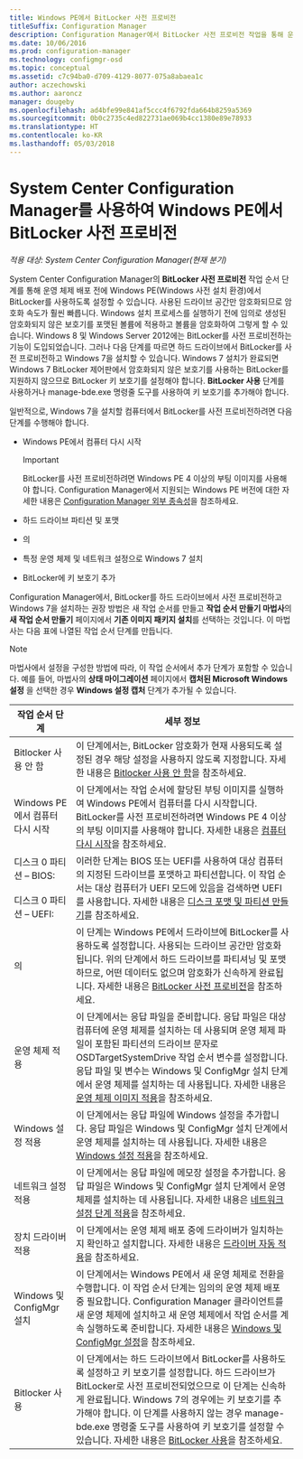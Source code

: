 ```yaml
---
title: Windows PE에서 BitLocker 사전 프로비전
titleSuffix: Configuration Manager
description: Configuration Manager에서 BitLocker 사전 프로비전 작업을 통해 운영 체제를 배포하기 전에 Windows 사전 설치 환경에서 BitLocker를 사용하도록 설정합니다.
ms.date: 10/06/2016
ms.prod: configuration-manager
ms.technology: configmgr-osd
ms.topic: conceptual
ms.assetid: c7c94ba0-d709-4129-8077-075a8abaea1c
author: aczechowski
ms.author: aaroncz
manager: dougeby
ms.openlocfilehash: ad4bfe99e841af5ccc4f6792fda664b8259a5369
ms.sourcegitcommit: 0b0c2735c4ed822731ae069b4cc1380e89e78933
ms.translationtype: HT
ms.contentlocale: ko-KR
ms.lasthandoff: 05/03/2018
---
```

# <a name="preprovision-bitlocker-in-windows-pe-with-system-center-configuration-manager"></a>System Center Configuration Manager를 사용하여 Windows PE에서 BitLocker 사전 프로비전

*적용 대상: System Center Configuration Manager(현재 분기)*

System Center Configuration Manager의 **BitLocker 사전 프로비전** 작업 순서 단계를 통해 운영 체제 배포 전에 Windows PE(Windows 사전 설치 환경)에서 BitLocker를 사용하도록 설정할 수 있습니다. 사용된 드라이브 공간만 암호화되므로 암호화 속도가 훨씬 빠릅니다. Windows 설치 프로세스를 실행하기 전에 임의로 생성된 암호화되지 않은 보호기를 포맷된 볼륨에 적용하고 볼륨을 암호화하여 그렇게 할 수 있습니다. Windows 8 및 Windows Server 2012에는 BitLocker를 사전 프로비전하는 기능이 도입되었습니다. 그러나 다음 단계를 따르면 하드 드라이브에서 BitLocker를 사전 프로비전하고 Windows 7을 설치할 수 있습니다. Windows 7 설치가 완료되면 Windows 7 BitLocker 제어판에서 암호화되지 않은 보호기를 사용하는 BitLocker를 지원하지 않으므로 BitLocker 키 보호기를 설정해야 합니다. **BitLocker 사용** 단계를 사용하거나 manage-bde.exe 명령줄 도구를 사용하여 키 보호기를 추가해야 합니다.  

 일반적으로, Windows 7을 설치할 컴퓨터에서 BitLocker를 사전 프로비전하려면 다음 단계를 수행해야 합니다.  

-   Windows PE에서 컴퓨터 다시 시작  

    > [!IMPORTANT]  
    >  BitLocker를 사전 프로비전하려면 Windows PE 4 이상의 부팅 이미지를 사용해야 합니다. Configuration Manager에서 지원되는 Windows PE 버전에 대한 자세한 내용은 [Configuration Manager 외부 종속성](../plan-design/infrastructure-requirements-for-operating-system-deployment.md#BKMK_ExternalDependencies)을 참조하세요.  

-   하드 드라이브 파티션 및 포맷  

-   의  

-   특정 운영 체제 및 네트워크 설정으로 Windows 7 설치  

-   BitLocker에 키 보호기 추가  

 Configuration Manager에서, BitLocker를 하드 드라이브에서 사전 프로비전하고 Windows 7을 설치하는 권장 방법은 새 작업 순서를 만들고 **작업 순서 만들기 마법사**의 **새 작업 순서 만들기** 페이지에서 **기존 이미지 패키지 설치**를 선택하는 것입니다. 이 마법사는 다음 표에 나열된 작업 순서 단계를 만듭니다.  

> [!NOTE]  
>  마법사에서 설정을 구성한 방법에 따라, 이 작업 순서에서 추가 단계가 포함할 수 있습니다. 예를 들어, 마법사의 **상태 마이그레이션** 페이지에서 **캡처된 Microsoft Windows 설정** 을 선택한 경우 **Windows 설정 캡처** 단계가 추가될 수 있습니다.  

|작업 순서 단계|세부 정보|  
|------------------------|-------------|  
|Bitlocker 사용 안 함|이 단계에서는, BitLocker 암호화가 현재 사용되도록 설정된 경우 해당 설정을 사용하지 않도록 지정합니다. 자세한 내용은 [Bitlocker 사용 안 함](../understand/task-sequence-steps.md#BKMK_DisableBitLocker)을 참조하세요.|  
|Windows PE에서 컴퓨터 다시 시작|이 단계에서는 작업 순서에 할당된 부팅 이미지를 실행하여 Windows PE에서 컴퓨터를 다시 시작합니다. BitLocker를 사전 프로비전하려면 Windows PE 4 이상의 부팅 이미지를 사용해야 합니다. 자세한 내용은 [컴퓨터 다시 시작](../understand/task-sequence-steps.md#BKMK_RestartComputer)을 참조하세요.|  
|디스크 0 파티션 – BIOS:<br /><br /> 디스크 0 파티션 – UEFI:|이러한 단계는 BIOS 또는 UEFI를 사용하여 대상 컴퓨터의 지정된 드라이브를 포맷하고 파티션합니다. 이 작업 순서는 대상 컴퓨터가 UEFI 모드에 있음을 검색하면 UEFI를 사용합니다. 자세한 내용은 [디스크 포맷 및 파티션 만들기](../understand/task-sequence-steps.md#BKMK_FormatandPartitionDisk)를 참조하세요.|  
|의|이 단계는 Windows PE에서 드라이브에 BitLocker를 사용하도록 설정합니다. 사용되는 드라이브 공간만 암호화됩니다. 위의 단계에서 하드 드라이브를 파티셔닝 및 포맷하므로, 어떤 데이터도 없으며 암호화가 신속하게 완료됩니다. 자세한 내용은 [BitLocker 사전 프로비전](../understand/task-sequence-steps.md#BKMK_PreProvisionBitLocker)을 참조하세요.|  
|운영 체제 적용|이 단계에서는 응답 파일을 준비합니다. 응답 파일은 대상 컴퓨터에 운영 체제를 설치하는 데 사용되며 운영 체제 파일이 포함된 파티션의 드라이브 문자로 OSDTargetSystemDrive 작업 순서 변수를 설정합니다. 응답 파일 및 변수는 Windows 및 ConfigMgr 설치 단계에서 운영 체제를 설치하는 데 사용됩니다. 자세한 내용은 [운영 체제 이미지 적용](../understand/task-sequence-steps.md#BKMK_ApplyOperatingSystemImage)을 참조하세요.|  
|Windows 설정 적용|이 단계에서는 응답 파일에 Windows 설정을 추가합니다. 응답 파일은 Windows 및 ConfigMgr 설치 단계에서 운영 체제를 설치하는 데 사용됩니다. 자세한 내용은 [Windows 설정 적용](../understand/task-sequence-steps.md#BKMK_ApplyWindowsSettings)을 참조하세요.|  
|네트워크 설정 적용|이 단계에서는 응답 파일에 메모장 설정을 추가합니다. 응답 파일은 Windows 및 ConfigMgr 설치 단계에서 운영 체제를 설치하는 데 사용됩니다. 자세한 내용은 [네트워크 설정 단계 적용](../understand/task-sequence-steps.md#BKMK_ApplyNetworkSettings)을 참조하세요.|  
|장치 드라이버 적용|이 단계에서는 운영 체제 배포 중에 드라이버가 일치하는지 확인하고 설치합니다. 자세한 내용은 [드라이버 자동 적용](../understand/task-sequence-steps.md#BKMK_AutoApplyDrivers)을 참조하세요.|  
|Windows 및 ConfigMgr 설치|이 단계에서는 Windows PE에서 새 운영 체제로 전환을 수행합니다. 이 작업 순서 단계는 임의의 운영 체제 배포 중 필요합니다. Configuration Manager 클라이언트를 새 운영 체제에 설치하고 새 운영 체제에서 작업 순서를 계속 실행하도록 준비합니다. 자세한 내용은 [Windows 및 ConfigMgr 설정](../understand/task-sequence-steps.md#BKMK_SetupWindowsandConfigMgr)을 참조하세요.|  
|Bitlocker 사용|이 단계에서는 하드 드라이브에서 BitLocker를 사용하도록 설정하고 키 보호기를 설정합니다. 하드 드라이브가 BitLocker로 사전 프로비전되었으므로 이 단계는 신속하게 완료됩니다. Windows 7의 경우에는 키 보호기를 추가해야 합니다. 이 단계를 사용하지 않는 경우 manage-bde.exe 명령줄 도구를 사용하여 키 보호기를 설정할 수 있습니다. 자세한 내용은 [BitLocker 사용](../understand/task-sequence-steps.md#BKMK_EnableBitLocker)을 참조하세요.|  
